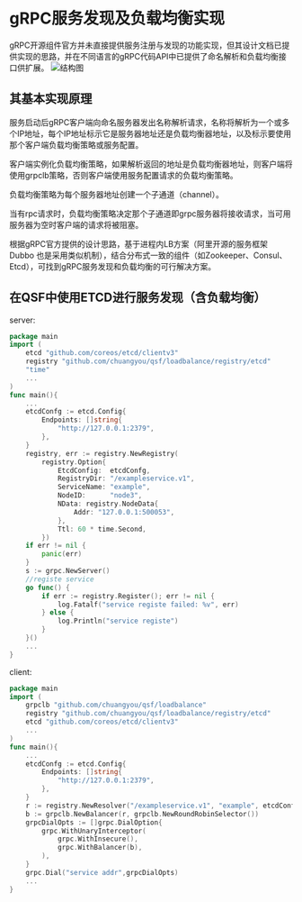 ﻿# gRPC服务发现及负载均衡实现

gRPC开源组件官方并未直接提供服务注册与发现的功能实现，但其设计文档已提供实现的思路，并在不同语言的gRPC代码API中已提供了命名解析和负载均衡接口供扩展。
![结构图][1]

其基本实现原理
-------
服务启动后gRPC客户端向命名服务器发出名称解析请求，名称将解析为一个或多个IP地址，每个IP地址标示它是服务器地址还是负载均衡器地址，以及标示要使用那个客户端负载均衡策略或服务配置。

客户端实例化负载均衡策略，如果解析返回的地址是负载均衡器地址，则客户端将使用grpclb策略，否则客户端使用服务配置请求的负载均衡策略。

负载均衡策略为每个服务器地址创建一个子通道（channel）。

当有rpc请求时，负载均衡策略决定那个子通道即grpc服务器将接收请求，当可用服务器为空时客户端的请求将被阻塞。

根据gRPC官方提供的设计思路，基于进程内LB方案（阿里开源的服务框架 Dubbo 也是采用类似机制），结合分布式一致的组件（如Zookeeper、Consul、Etcd），可找到gRPC服务发现和负载均衡的可行解决方案。

在QSF中使用ETCD进行服务发现（含负载均衡）
------------------------
server:

```go
package main
import (
	etcd "github.com/coreos/etcd/clientv3"
	registry "github.com/chuangyou/qsf/loadbalance/registry/etcd"
	"time"
	...
)
func main(){
    ...
	etcdConfg := etcd.Config{
		Endpoints: []string{
			"http://127.0.0.1:2379",
		},
	}
	registry, err := registry.NewRegistry(
		registry.Option{
			EtcdConfig:  etcdConfg,
			RegistryDir: "/exampleservice.v1",
			ServiceName: "example",
			NodeID:      "node3",
			NData: registry.NodeData{
				Addr: "127.0.0.1:500053",
			},
			Ttl: 60 * time.Second,
		})
	if err != nil {
	    panic(err)
    }
    s := grpc.NewServer()
    //registe service
    go func() {
		if err := registry.Register(); err != nil {
			log.Fatalf("service registe failed: %v", err)
		} else {
			log.Println("service registe")
		}
	}()
    ...
}
```
client:

```go
package main
import (
	grpclb "github.com/chuangyou/qsf/loadbalance"
   	registry "github.com/chuangyou/qsf/loadbalance/registry/etcd"
	etcd "github.com/coreos/etcd/clientv3"
	...
)
func main(){
    ...
	etcdConfg := etcd.Config{
		Endpoints: []string{
			"http://127.0.0.1:2379",
		},
	}
	r := registry.NewResolver("/exampleservice.v1", "example", etcdConfg)
	b := grpclb.NewBalancer(r, grpclb.NewRoundRobinSelector())
	grpcDialOpts := []grpc.DialOption{
    	grpc.WithUnaryInterceptor(
    		grpc.WithInsecure(),
		    grpc.WithBalancer(b),
    	),
    }
    grpc.Dial("service addr",grpcDialOpts)
    ...
}
```

  [1]: https://segmentfault.com/img/bVKyoo?w=554&h=243